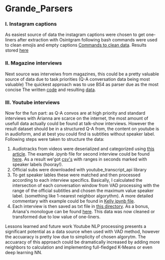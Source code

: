 # Grande_Parsers

### I. Instagram captions

As easiest source of data the instagram captions were chosen to get one-liners
after extraction with Osintgram following bash commands were used to clean emojis and empty captions
[Commands to clean data](https://github.com/jetpacula/Grande_Parsers/blob/main/instaScraper/commands).
Results stored [here](https://github.com/jetpacula/Grande_Parsers/blob/main/instaScraper/insta_captions.txt)

### II. Magazine interviews
Next source was interveiws from magazines, this could be a pretty valuable source of data due to task priorities (Q-A conversation data being most valuable)
The quickest approach was to use BS4 as parser due as the most concise
The written [code](https://github.com/jetpacula/Grande_Parsers/blob/main/magParser/MagParser.ipynb) and resulting [data](https://github.com/jetpacula/Grande_Parsers/blob/main/magParser/youtube_CDM.txt).

### III. Youtube interviews
Now for the fun part: as Q-A convos are at high priority and standard interviews with Arianna are scarce on the internet, the most amount of usefull data actually could be found at talk-show interviews. However the result dataset should be in a structured Q-A from, the content on youtube is in audioform, and at best you could find is subtitles without speaker label. 
Following steps were taken to structure the data:
  1. Audiotracks from videos were deserialized and categorized using [this article](https://medium.com/saarthi-ai/who-spoke-when-build-your-own-speaker-diarization-module-from-scratch-e7d725ee279). The example .ipynb file for second interview could be found [here](https://github.com/jetpacula/Grande_Parsers/blob/main/youtubeParser/label%20getter/Grande_Fallon2_Labels-2.ipynb). As a result we'got [csv's](https://github.com/jetpacula/Grande_Parsers/blob/main/youtubeParser/labels_Kelly.csv) with ranges in seconds marked with speaker labels (hooray!).
  2. Official subs were downloaded with youtube_transcript_api library
  3. To get speaker lables these were matched and then processed according to each interview specifics. Basically, I calculated the intersection of each conversation window from VAD processing with the range of the official subtitles and chosen the maximum value speaker label. (something like 1-nearest neighbor algorythm).
A more detailed commentary with example could be found in [Kelly ipynb file](https://github.com/jetpacula/Grande_Parsers/blob/main/youtubeParser/Interview_Kelly.ipynb).
  4. Each interview is then saved as txt file in [this directory](https://github.com/jetpacula/Grande_Parsers/tree/main/youtubeParser/results).
As a bonus, Ariana's monologue can be found [here](https://github.com/jetpacula/Grande_Parsers/blob/main/youtubeParser/results/youtube_mono.txt). This data was now cleaned or transformed due to low value of one-liners.

Lessons learned and future work
Youtube NLP processing presents a significant potential as a data source when used with VAD method, however the accuaracy is pretty low due to simplicity of chosen algorytm. The accuaracy of this approach could be dramatically increased by adding more neighbors to calculation and implementing full-fledged K-Means or even deep learning NN. 
